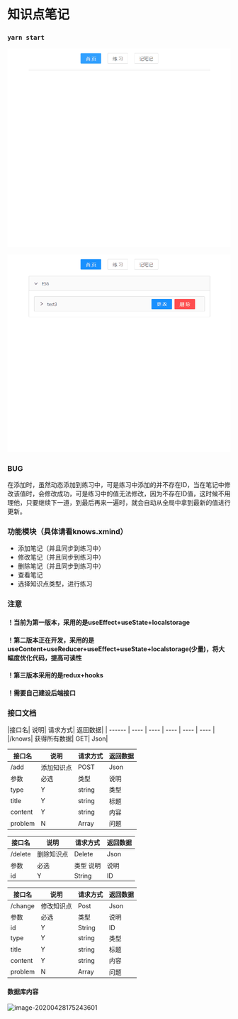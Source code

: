 # 知识点笔记

### `yarn start`

![](https://github.com/l-toki/react-knowNoted/blob/master/public/gif1.gif)



![](https://github.com/l-toki/react-knowNoted/blob/master/public/gif2.gif)

### BUG

在添加时，虽然动态添加到练习中，可是练习中添加的并不存在ID，当在笔记中修改该值时，会修改成功，可是练习中的值无法修改，因为不存在ID值，这时候不用理他，只要继续下一道，到最后再来一遍时，就会自动从全局中拿到最新的值进行更新。

### 功能模块（具体请看knows.xmind）

- 添加笔记（并且同步到练习中）
- 修改笔记（并且同步到练习中）
- 删除笔记（并且同步到练习中）
- 查看笔记
- 选择知识点类型，进行练习

### 注意

#### ！当前为第一版本，采用的是useEffect+useState+localstorage

#### ！第二版本正在开发，采用的是useContent+useReducer+useEffect+useState+localstorage(少量)，将大幅度优化代码，提高可读性

#### ！第三版本采用的是redux+hooks

#### ！需要自己建设后端接口

### 接口文档
|接口名|	说明|	请求方式|	返回数据|
| ------ | ---- | ---- | ---- | ---- | ---- |
|/knows|	获得所有数据|	GET|	Json|

|接口名|	说明	|请求方式|	返回数据|
| ------ | ---- | ---- | ---- |
|/add|	添加知识点|	POST|	Json|
|参数	|必选|	类型	|说明|
|type|	Y	|string|	类型|
|title	|	Y|string	|标题|
|content|	Y	|string|内容|
|problem|	N	|Array|	问题|

|接口名|	说明	|请求方式|	返回数据|
| ------ | ---- | ---- | ---- |
|/delete	|删除知识点|Delete	|Json|
|参数	|必选|	类型	说明|说明|
|id|	Y	|String|	ID|

|接口名|	说明|	请求方式	|返回数据|
| ------ | ---- | ---- | ---- |
|/change	|修改知识点	|Post|	Json|
|参数|	必选	|类型|	说明|
|id	|Y	|String|	ID|
|type| Y |string	|类型|
|title	| Y |string	|标题|
|content	| Y |string	|内容|
|problem	| N |Array|	问题|

#### 数据库内容

![image-20200428175243601](C:\Users\Letme\AppData\Roaming\Typora\typora-user-images\image-20200428175243601.png)
